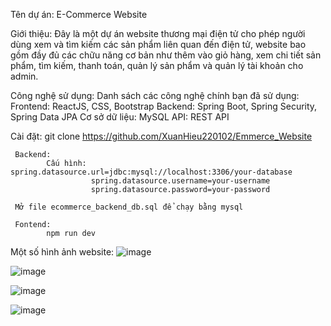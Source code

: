 Tên dự án: E-Commerce Website

Giới thiệu: Đây là một dự án website thương mại điện tử cho phép người dùng xem và tìm kiếm các sản phẩm liên quan đến điện tử, website bao gồm đầy đủ các chữu năng cơ bản như thêm vào giỏ hàng, xem chi tiết sản phẩm, tìm kiếm, thanh toán, quản lý sản phẩm và quản lý tài khoản cho admin.

Công nghệ sử dụng: Danh sách các công nghệ chính bạn đã sử dụng:
      Frontend: ReactJS, CSS, Bootstrap
      Backend: Spring Boot, Spring Security, Spring Data JPA
      Cơ sở dữ liệu: MySQL
      API: REST API
	  
Cài đặt:
     git clone https://github.com/XuanHieu220102/Emmerce_Website
	 
     Backend:
            Cấu hình: spring.datasource.url=jdbc:mysql://localhost:3306/your-database
                      spring.datasource.username=your-username
                      spring.datasource.password=your-password
					  
     Mở file ecommerce_backend_db.sql để chạy bằng mysql
	 
     Fontend: 
            npm run dev

Một số hình ảnh website:
![image](https://github.com/user-attachments/assets/a7d4faf7-42ed-4253-950d-ce0968799046)

![image](https://github.com/user-attachments/assets/bef5dbdd-99ba-40ea-8211-6ed3f1e724ae)

![image](https://github.com/user-attachments/assets/e8881b05-0bcb-46c9-89b4-d9b67f4f26a7)

![image](https://github.com/user-attachments/assets/1967d776-5db1-4870-bb9a-784a6a75c27b)



